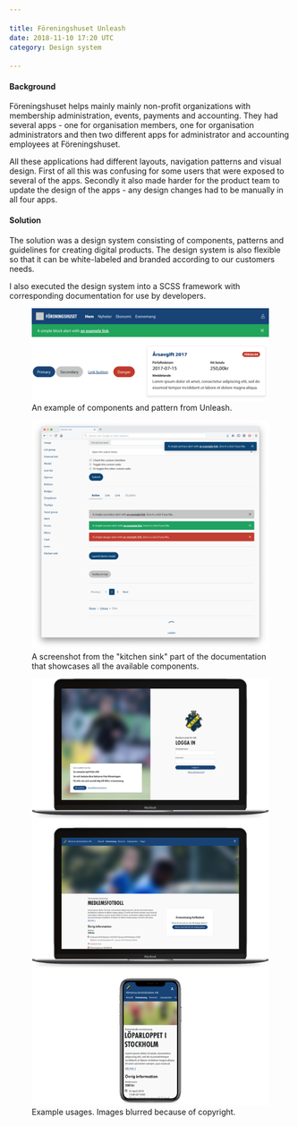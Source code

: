 ```yaml
---

title: Föreningshuset Unleash
date: 2018-11-10 17:20 UTC
category: Design system

---
```


#### Background
Föreningshuset helps mainly mainly non-profit organizations with membership administration, events, payments and accounting. They had several apps - one for organisation members, one for organisation administrators and then two different apps for administrator and accounting employees at Föreningshuset.

All these applications had different layouts, navigation patterns and visual design. First of all this was confusing for some users that were exposed to several of the apps. Secondly it also made harder for the product team to update the design of the apps - any design changes had to be manually in all four apps.

#### Solution
The solution was a design system consisting of components, patterns and guidelines for creating digital products. The design system is also flexible so that it can be white-labeled and branded according to our customers needs.

I also executed the design system into a SCSS framework with corresponding documentation for use by developers.

<figure>
    <img src="/images/unleash/components-example.png">
    <figcaption>An example of components and pattern from Unleash.</figcaption>
</figure>

<figure>
    <img src="/images/unleash/documentation-screenshot.png">
    <figcaption>A screenshot from the "kitchen sink" part of the documentation that showcases all the available components.</figcaption>
</figure>

<figure>
    <img src="/images/unleash/devices.png">
    <figcaption>Example usages. Images blurred because of copyright.</figcaption>
</figure>